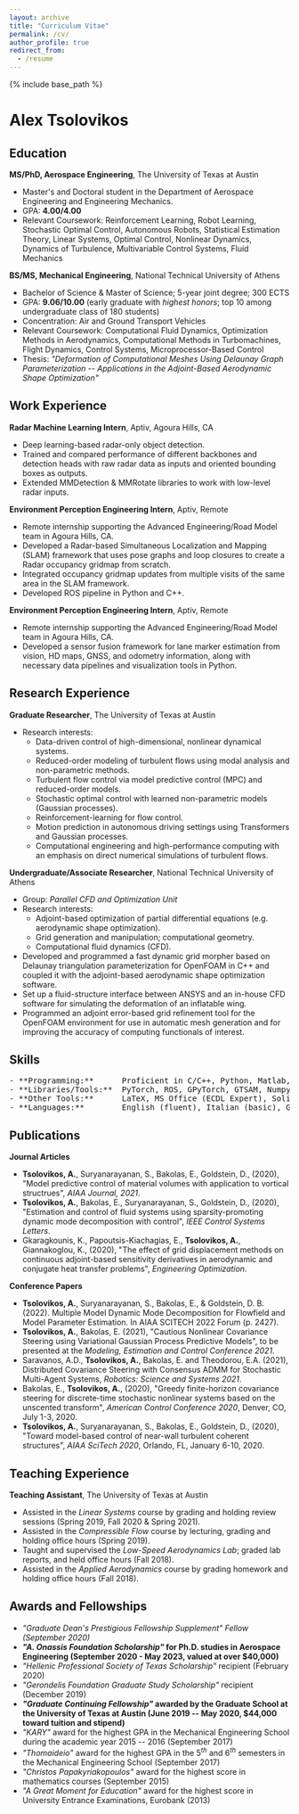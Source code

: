 ```yaml
---
layout: archive
title: "Curriculum Vitae"
permalink: /cv/
author_profile: true
redirect_from:
  - /resume
---
```


{% include base_path %}

# Alex Tsolovikos

**Education**
------------------------------------------------------------------------

**MS/PhD, Aerospace Engineering**, The University of Texas at Austin

-   Master's and Doctoral student in the Department of Aerospace
    Engineering and Engineering Mechanics.
-   GPA: **4.00/4.00**
-   Relevant Coursework: Reinforcement Learning, Robot Learning,
    Stochastic Optimal Control, Autonomous Robots, Statistical
    Estimation Theory, Linear Systems, Optimal Control, Nonlinear
    Dynamics, Dynamics of Turbulence, Multivariable Control Systems,
    Fluid Mechanics

**BS/MS, Mechanical Engineering**, National Technical University of
Athens

-   Bachelor of Science & Master of Science; 5-year joint degree; 300
    ECTS
-   GPA: **9.06/10.00** (early graduate with *highest honors*; top 10
    among undergraduate class of 180 students)
-   Concentration: Air and Ground Transport Vehicles
-   Relevant Coursework: Computational Fluid Dynamics, Optimization
    Methods in Aerodynamics, Computational Methods in Turbomachines,
    Flight Dynamics, Control Systems, Microprocessor-Based Control
-   Thesis: *"Deformation of Computational Meshes Using Delaunay Graph
    Parameterization -- Applications in the Adjoint-Based Aerodynamic
    Shape Optimization"*


**Work Experience**
------------------------------------------------------------------------

**Radar Machine Learning Intern**, Aptiv, Agoura Hills, CA

-   Deep learning-based radar-only object detection.
-   Trained and compared performance of different backbones and
    detection heads with raw radar data as inputs and oriented bounding
    boxes as outputs.
-   Extended MMDetection & MMRotate libraries to work with low-level
    radar inputs.

**Environment Perception Engineering Intern**, Aptiv, Remote

-   Remote internship supporting the Advanced Engineering/Road Model
    team in Agoura Hills, CA.
-   Developed a Radar-based Simultaneous Localization and Mapping (SLAM)
    framework that uses pose graphs and loop closures to create a Radar
    occupancy gridmap from scratch.
-   Integrated occupancy gridmap updates from multiple visits of the
    same area in the SLAM framework.
-   Developed ROS pipeline in Python and C++.

**Environment Perception Engineering Intern**, Aptiv, Remote

-   Remote internship supporting the Advanced Engineering/Road Model
    team in Agoura Hills, CA.
-   Developed a sensor fusion framework for lane marker estimation from
    vision, HD maps, GNSS, and odometry information, along with
    necessary data pipelines and visualization tools in Python.


**Research Experience**
------------------------------------------------------------------------

**Graduate Researcher**, The University of Texas at Austin

-   Research interests:
    -   Data-driven control of high-dimensional, nonlinear dynamical
        systems.
    -   Reduced-order modeling of turbulent flows using modal analysis
        and non-parametric methods.
    -   Turbulent flow control via model predictive control (MPC) and
        reduced-order models.
    -   Stochastic optimal control with learned non-parametric models
        (Gaussian processes).
    -   Reinforcement-learning for flow control.
    -   Motion prediction in autonomous driving settings using
        Transformers and Gaussian processes.
    -   Computational engineering and high-performance computing with an
        emphasis on direct numerical simulations of turbulent flows.

**Undergraduate/Associate Researcher**, National Technical University of
Athens

-   Group: *Parallel CFD and Optimization Unit*
-   Research interests:
    -   Adjoint-based optimization of partial differential equations
        (e.g. aerodynamic shape optimization).
    -   Grid generation and manipulation; computational geometry.
    -   Computational fluid dynamics (CFD).
-   Developed and programmed a fast dynamic grid morpher based on
    Delaunay triangulation parameterization for OpenFOAM in C++ and
    coupled it with the adjoint-based aerodynamic shape optimization
    software.
-   Set up a fluid-structure interface between ANSYS and an in-house CFD
    software for simulating the deformation of an inflatable wing.
-   Programmed an adjoint error-based grid refinement tool for the
    OpenFOAM environment for use in automatic mesh generation and for
    improving the accuracy of computing functionals of interest.

**Skills**
------------------------------------------------------------------------

<!--
|  |   |
| :---                   |    :----   |
|  **Programming:**      | Proficient in C/C++, Python, Matlab, Fortran 95, Unix |
|  **Libraries/Tools:**  | PyTorch, ROS, GPyTorch, GTSAM, Numpy, Eigen (C++), Git, OpenCV, CGAL, OpenFOAM, Arduino |
|  **Other Tools:**      | LaTeX, MS Office (ECDL Expert), Solidworks, ANSYS, LS-DYNA, EASY |
|  **Languages:**        | English (fluent), Italian (basic), Greek (native) |
|  |   |
-->
<pre>
- **Programming:**      Proficient in C/C++, Python, Matlab, Fortran 95, Unix
- **Libraries/Tools:**  PyTorch, ROS, GPyTorch, GTSAM, Numpy, Eigen (C++), Git, OpenCV, CGAL, OpenFOAM, Arduino
- **Other Tools:**      LaTeX, MS Office (ECDL Expert), Solidworks, ANSYS, LS-DYNA, EASY
- **Languages:**        English (fluent), Italian (basic), Greek (native)
</pre>

**Publications**
------------------------------------------------------------------------

**Journal Articles**

-   **Tsolovikos, A.**, Suryanarayanan, S., Bakolas, E., Goldstein, D.,
    (2020), "Model predictive control of material volumes with
    application to vortical structrues", *AIAA Journal, 2021*.
-   **Tsolovikos, A.**, Bakolas, E., Suryanarayanan, S., Goldstein, D.,
    (2020), "Estimation and control of fluid systems using
    sparsity-promoting dynamic mode decomposition with control", *IEEE
    Control Systems Letters*.
-   Gkaragkounis, K., Papoutsis-Kiachagias, E., **Tsolovikos, A.**,
    Giannakoglou, K., (2020), "The effect of grid displacement methods
    on continuous adjoint-based sensitivity derivatives in aerodynamic
    and conjugate heat transfer problems", *Engineering Optimization*.

**Conference Papers**

-   **Tsolovikos, A.**, Suryanarayanan, S., Bakolas, E., &
    Goldstein, D. B. (2022). Multiple Model Dynamic Mode Decomposition
    for Flowfield and Model Parameter Estimation. In AIAA SCITECH 2022
    Forum (p. 2427).
-   **Tsolovikos, A.**, Bakolas, E. (2021), "Cautious Nonlinear
    Covariance Steering using Variational Gaussian Process Predictive
    Models", to be presented at the *Modeling, Estimation and Control
    Conference 2021*.
-   Saravanos, A.D., **Tsolovikos, A.**, Bakolas, E. and Theodorou, E.A.
    (2021), Distributed Covariance Steering with Consensus ADMM for
    Stochastic Multi-Agent Systems, *Robotics: Science and Systems
    2021*.
-   Bakolas, E., **Tsolovikos, A.**, (2020), "Greedy finite-horizon
    covariance steering for discrete-time stochastic nonlinear systems
    based on the unscented transform", *American Control Conference
    2020*, Denver, CO, July 1-3, 2020.
-   **Tsolovikos, A.**, Suryanarayanan, S., Bakolas, E., Goldstein, D.,
    (2020), "Toward model-based control of near-wall turbulent coherent
    structures", *AIAA SciTech 2020*, Orlando, FL, January 6-10, 2020.


**Teaching Experience**
------------------------------------------------------------------------

**Teaching Assistant**, The University of Texas at Austin

-   Assisted in the *Linear Systems* course by grading and holding
    review sessions (Spring 2019, Fall 2020 & Spring 2021).
-   Assisted in the *Compressible Flow* course by lecturing, grading and
    holding office hours (Spring 2019).
-   Taught and supervised the *Low-Speed Aerodynamics Lab*; graded lab
    reports, and held office hours (Fall 2018).
-   Assisted in the *Applied Aerodynamics* course by grading homework
    and holding office hours (Fall 2018).

**Awards and Fellowships**
------------------------------------------------------------------------

-   *"Graduate Dean's Prestigious Fellowship Supplement" Fellow
    (September 2020)*
-   ***"A. Onassis Foundation Scholarship"* for Ph.D. studies in
    Aerospace Engineering (September 2020 - May 2023, valued at over
    \$40,000)**
-   *"Hellenic Professional Society of Texas Scholarship"* recipient
    (February 2020)
-   *"Gerondelis Foundation Graduate Study Scholarship"* recipient
    (December 2019)
-   ***"Graduate Continuing Fellowship"* awarded by the Graduate School
    at the University of Texas at Austin (June 2019 -- May 2020,
    \$44,000 toward tuition and stipend)**
-   *"KARY"* award for the highest GPA in the Mechanical Engineering
    School during the academic year 2015 -- 2016 (September 2017)
-   *"Thomaideio"* award for the highest GPA in the $5^{th}$ and
    $6^{th}$ semesters in the Mechanical Engineering School (September
    2017)
-   *"Christos Papakyriakopoulos"* award for the highest score in
    mathematics courses (September 2015)
-   *"A Great Moment for Education"* award for the highest score in
    University Entrance Examinations, Eurobank (2013)
